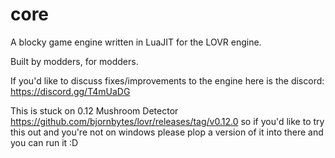 # core
 A blocky game engine written in LuaJIT for the LOVR engine.

 Built by modders, for modders.

If you'd like to discuss fixes/improvements to the engine here is the discord: https://discord.gg/T4mUaDG

This is stuck on 0.12 Mushroom Detector https://github.com/bjornbytes/lovr/releases/tag/v0.12.0 so if you'd like to try this out and you're not on windows please plop a version of it into there and you can run it :D